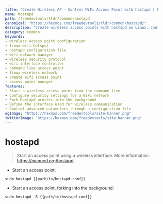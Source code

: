 ```yaml
---
title: "Create Wireless AP - Control WiFi Access Point with hostapd | Online Free DevTools by Hexmos"
name: hostapd
path: /freedevtools/tldr/common/hostapd
canonical: "https://hexmos.com/freedevtools/tldr/common/hostapd/"
description: "Create wireless access points with hostapd on Linux. Control WiFi networks, manage security settings and configure interfaces for wireless internet sharing. Free online tool, no registration required."
category: common
keywords:
- wireless access point configuration
- linux wifi hotspot
- hostapd configuration file
- wifi network manager
- wireless security protocol
- wifi interface controller
- command line access point
- linux wireless network
- create wifi access point
- access point manager
features:
- Start a wireless access point from the command line
- Configure security settings for a WiFi network
- Fork hostapd process into the background
- Define the interface used for wireless communication
- Control advanced parameters through a configuration file
ogImage: "https://hexmos.com/freedevtools/site-banner.png"
twitterImage: "https://hexmos.com/freedevtools/site-banner.png"
---
```


# hostapd

> Start an access point using a wireless interface.
> More information: <https://manned.org/hostapd>.

- Start an access point:

`sudo hostapd {{path/to/hostapd.conf}}`

- Start an access point, forking into the background:

`sudo hostapd -B {{path/to/hostapd.conf}}`
